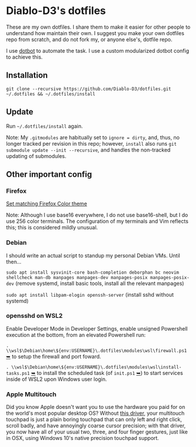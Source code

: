 # Diablo-D3's dotfiles

These are my own dotfiles. I share them to make it easier for other people to understand how maintain their own. I suggest you make your own dotfiles repo from scratch, and do not fork my, or anyone else's, dotfile repo.

I use [dotbot](https://github.com/anishathalye/dotbot) to automate the task. I use a custom modularized dotbot config to achieve this.

## Installation

`git clone --recursive https://github.com/Diablo-D3/dotfiles.git ~/.dotfiles && ~/.dotfiles/install`

## Update

Run `~/.dotfiles/install` again.

Note: My `.gitmodules` are habitually set to `ignore = dirty`, and, thus, no longer tracked per revision in this repo; however, `install` also runs `git submodule update --init --recursive`, and handles the non-tracked updating of submodules.

## Other important config
### Firefox

[Set matching Firefox Color theme](https://github.com/TeddyDD/firefox-base16)

Note: Although I use base16 everywhere, I do not use base16-shell, but I do use 256 color terminals. The configuration of my terminals and Vim reflects this; this is considered mildly unusual.

### Debian

I should write an actual script to standup my personal Debian VMs. Until then...

`sudo apt install sysvinit-core bash-completion deborphan bc neovim shellcheck man-db manpages manpages-dev manpages-posix manpages-posix-dev` (remove systemd, install basic tools, install all the relevant manpages)

`sudo apt install libpam-elogin openssh-server` (install sshd without systemd)

### opensshd on WSL2

Enable Developer Mode in Developer Settings, enable unsigned Powershell execution at the bottom, from an elevated Powershell run:

`. \\wsl$\Debian\home\${env:USERNAME}\.dotfiles\modules\wsl\firewall.ps1` [&#10149;](./modules/wsl/firewall.ps1) to setup the firewall and port foward.

`. \\wsl$\Debian\home\${env:USERNAME}\.dotfiles\modules\wsl\install-tasks.ps1` [&#10149;](./modules/wsl/install-tasks.ps1) to install the scheduled task (of `init.ps1` [&#10149;](./modules/wsl/init.ps1)) to start services inside of WSL2 upon Windows user login.

### Apple Multitouch

Did you know Apple doesn't want you to use the hardware you paid for on the world's most popular desktop OS? Without [this driver](https://github.com/imbushuo/mac-precision-touchpad), your multitouch touchpad is just a plain boring touchpad that can only left and right click, scroll badly, and have annoyingly coarse cursor precision; with that driver, you now have all of your usual two, three, and four finger gestures, just like in OSX, using Windows 10's native precision touchpad support.

